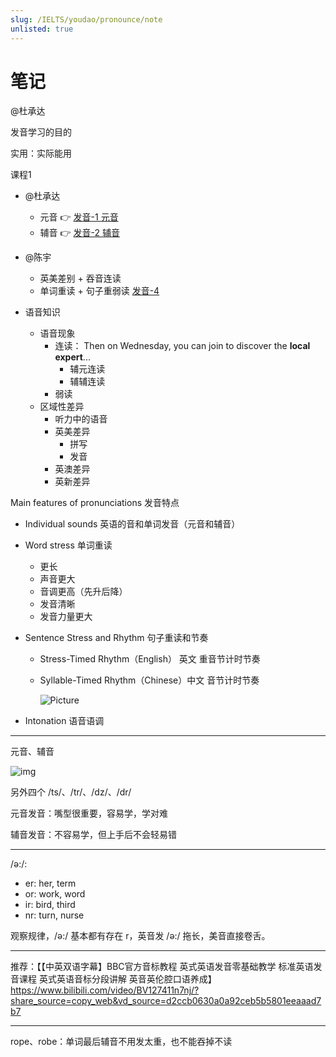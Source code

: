 ```yaml
---
slug: /IELTS/youdao/pronounce/note
unlisted: true
---
```


# 笔记

@杜承达

发音学习的目的

实用：实际能用

课程1

- @杜承达
  - 元音 👉 [发音-1 元音](./发音-1%20元音.pdf)
  - 辅音 👉 [发音-2 辅音](./发音-2%20辅音.pdf)
- @陈宇
  - 英美差别 + 吞音连读
  - 单词重读 + 句子重弱读 [发音-4](./发音-4.pdf)


- 语音知识
  - 语音现象
    - 连读： Then on Wednesday, you can join to discover the **local expert**...
      - 辅元连读
      - 辅辅连读
    - 弱读
  - 区域性差异
    - 听力中的语音
    - 英美差异
      - 拼写
      - 发音
    - 英澳差异
    - 英新差异



Main features of pronunciations 发音特点

- Individual sounds 英语的音和单词发音（元音和辅音）

- Word stress 单词重读

  - 更长
  - 声音更大
  - 音调更高（先升后降）
  - 发音清晰
  - 发音力量更大

- Sentence Stress and Rhythm 句子重读和节奏

  - Stress-Timed Rhythm（English） 英文 重音节计时节奏

  - Syllable-Timed Rhythm（Chinese）中文 音节计时节奏

    ![Picture](http://amyeslteacher.weebly.com/uploads/2/4/7/0/24705002/pronun-chinese_orig.png)

- Intonation 语音语调

---

元音、辅音

![img](https://static.wixstatic.com/media/4c77c5_5eb7782690364df284c722fcfd5971e1~mv2.png)

另外四个 /ts/、/tr/、/dz/、/dr/

元音发音：嘴型很重要，容易学，学对难

辅音发音：不容易学，但上手后不会轻易错


---
/ə:/:
- er: her, term
- or: work, word
- ir: bird, third
- nr: turn, nurse

观察规律，/ə:/ 基本都有存在 r，英音发 /ə:/ 拖长，美音直接卷舌。

---
推荐：【【中英双语字幕】BBC官方音标教程 英式英语发音零基础教学 标准英语发音课程 英式英语音标分段讲解 英音英伦腔口语养成】 https://www.bilibili.com/video/BV127411n7nj/?share_source=copy_web&vd_source=d2ccb0630a0a92ceb5b5801eeaaad7b7


---
rope、robe：单词最后辅音不用发太重，也不能吞掉不读